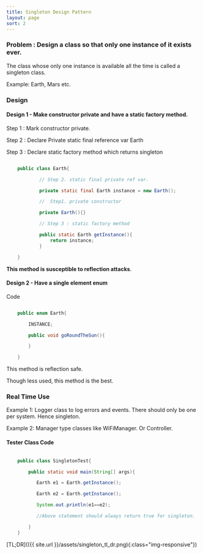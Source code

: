 ```yaml
---
title: Singleton Design Pattern
layout: page
sort: 2
---
```


### Problem : Design a class so that only **one** instance of it exists ever.

The class whose only one instance is available all the time is called a singleton class.

Example: Earth, Mars etc.


### Design

#### Design 1 - Make constructor private and have a static factory method.

Step 1 : Mark constructor private.

Step 2  : Declare Private static final reference var Earth

Step 3  :  Declare static factory method which returns singleton

```java

	public class Earth{

			// Step 2. static final private ref var.

			private static final Earth instance = new Earth();

			//  Step1. private constructor

			private Earth(){}

			// Step 3 : static factory method

			public static Earth getInstance(){
				return instance;
			}

	}

```



**This method is susceptible to reflection attacks**.


#### Design  2 - Have a single element enum

Code


```java

	public enum Earth{

		INSTANCE;

		public void goRoundTheSun(){

		}

	}

```


This method is reflection safe.

Though less used, this method is the best.


### Real Time Use

Example 1: Logger class to log errors and events. There should only be one per system. Hence singleton.

Example 2: Manager type classes like WiFiManager. Or Controller.


#### Tester Class Code

```java

	public class SingletonTest{

		public static void main(String[] args){

           Earth e1 = Earth.getInstance();

		   Earth e2 = Earth.getInstance();

		   System.out.println(e1==e2);

		   //Above statement should always return true for singleton.

		}
	}

```


[TL;DR](({{ site.url }}/assets/singleton_tl_dr.png){:class="img-responsive"})